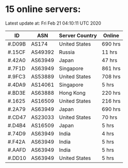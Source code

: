 # 15 online servers:

Latest update at: Fri Feb 21 04:10:11 UTC 2020

| ID | ASN | Server Country | Online |
| -- | --- | -------------- | ------ |
| #.D09B | AS174 | United States | 690 hrs |
| #.15CF | AS49392 | Russia | 11 hrs |
| #.42A0 | AS63949 | Japan | 47 hrs |
| #.7F1D | AS63949 | Singapore | 861 hrs |
| #.9FC3 | AS53889 | United States | 708 hrs |
| #.4DA9 | AS14061 | Singapore | 5 hrs |
| #.BD3E | AS63888 | Hong Kong | 220 hrs |
| #.1625 | AS16509 | United States | 216 hrs |
| #.2A79 | AS63949 | Japan | 690 hrs |
| #.CD47 | AS23033 | United States | 70 hrs |
| #.D4B4 | AS16509 | Japan | 5 hrs |
| #.74D9 | AS63949 | India | 4 hrs |
| #.F42A | AS63949 | India | 5 hrs |
| #.AAFD | AS63949 | India | 5 hrs |
| #.DD10 | AS63949 | United States | 5 hrs |

